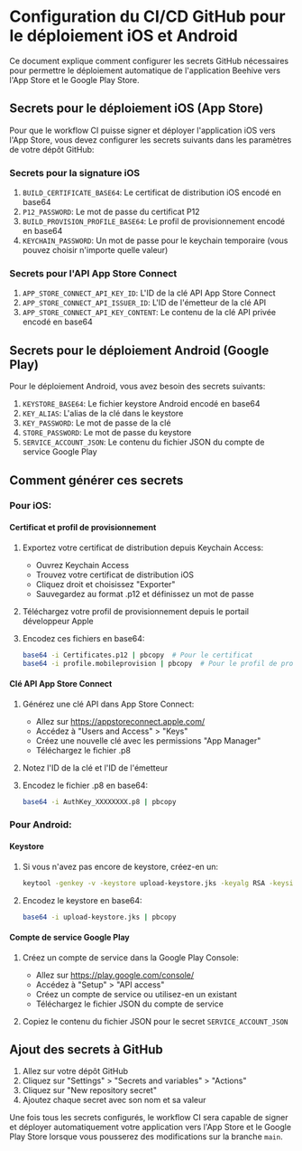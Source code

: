 # Configuration du CI/CD GitHub pour le déploiement iOS et Android

Ce document explique comment configurer les secrets GitHub nécessaires pour permettre le déploiement automatique de l'application Beehive vers l'App Store et le Google Play Store.

## Secrets pour le déploiement iOS (App Store)

Pour que le workflow CI puisse signer et déployer l'application iOS vers l'App Store, vous devez configurer les secrets suivants dans les paramètres de votre dépôt GitHub:

### Secrets pour la signature iOS

1. `BUILD_CERTIFICATE_BASE64`: Le certificat de distribution iOS encodé en base64
2. `P12_PASSWORD`: Le mot de passe du certificat P12
3. `BUILD_PROVISION_PROFILE_BASE64`: Le profil de provisionnement encodé en base64
4. `KEYCHAIN_PASSWORD`: Un mot de passe pour le keychain temporaire (vous pouvez choisir n'importe quelle valeur)

### Secrets pour l'API App Store Connect

1. `APP_STORE_CONNECT_API_KEY_ID`: L'ID de la clé API App Store Connect
2. `APP_STORE_CONNECT_API_ISSUER_ID`: L'ID de l'émetteur de la clé API
3. `APP_STORE_CONNECT_API_KEY_CONTENT`: Le contenu de la clé API privée encodé en base64

## Secrets pour le déploiement Android (Google Play)

Pour le déploiement Android, vous avez besoin des secrets suivants:

1. `KEYSTORE_BASE64`: Le fichier keystore Android encodé en base64
2. `KEY_ALIAS`: L'alias de la clé dans le keystore
3. `KEY_PASSWORD`: Le mot de passe de la clé
4. `STORE_PASSWORD`: Le mot de passe du keystore
5. `SERVICE_ACCOUNT_JSON`: Le contenu du fichier JSON du compte de service Google Play

## Comment générer ces secrets

### Pour iOS:

#### Certificat et profil de provisionnement

1. Exportez votre certificat de distribution depuis Keychain Access:
   - Ouvrez Keychain Access
   - Trouvez votre certificat de distribution iOS
   - Cliquez droit et choisissez "Exporter"
   - Sauvegardez au format .p12 et définissez un mot de passe

2. Téléchargez votre profil de provisionnement depuis le portail développeur Apple

3. Encodez ces fichiers en base64:
   ```bash
   base64 -i Certificates.p12 | pbcopy  # Pour le certificat
   base64 -i profile.mobileprovision | pbcopy  # Pour le profil de provisionnement
   ```

#### Clé API App Store Connect

1. Générez une clé API dans App Store Connect:
   - Allez sur https://appstoreconnect.apple.com/
   - Accédez à "Users and Access" > "Keys"
   - Créez une nouvelle clé avec les permissions "App Manager"
   - Téléchargez le fichier .p8

2. Notez l'ID de la clé et l'ID de l'émetteur

3. Encodez le fichier .p8 en base64:
   ```bash
   base64 -i AuthKey_XXXXXXXX.p8 | pbcopy
   ```

### Pour Android:

#### Keystore

1. Si vous n'avez pas encore de keystore, créez-en un:
   ```bash
   keytool -genkey -v -keystore upload-keystore.jks -keyalg RSA -keysize 2048 -validity 10000 -alias upload
   ```

2. Encodez le keystore en base64:
   ```bash
   base64 -i upload-keystore.jks | pbcopy
   ```

#### Compte de service Google Play

1. Créez un compte de service dans la Google Play Console:
   - Allez sur https://play.google.com/console/
   - Accédez à "Setup" > "API access"
   - Créez un compte de service ou utilisez-en un existant
   - Téléchargez le fichier JSON du compte de service

2. Copiez le contenu du fichier JSON pour le secret `SERVICE_ACCOUNT_JSON`

## Ajout des secrets à GitHub

1. Allez sur votre dépôt GitHub
2. Cliquez sur "Settings" > "Secrets and variables" > "Actions"
3. Cliquez sur "New repository secret"
4. Ajoutez chaque secret avec son nom et sa valeur

Une fois tous les secrets configurés, le workflow CI sera capable de signer et déployer automatiquement votre application vers l'App Store et le Google Play Store lorsque vous pousserez des modifications sur la branche `main`.

